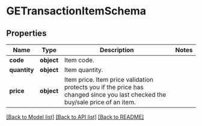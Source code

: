 # GETransactionItemSchema

## Properties
Name | Type | Description | Notes
------------ | ------------- | ------------- | -------------
**code** | **object** | Item code. | 
**quantity** | **object** | Item quantity. | 
**price** | **object** | Item price. Item price validation protects you if the price has changed since you last checked the buy/sale price of an item. | 

[[Back to Model list]](../README.md#documentation-for-models) [[Back to API list]](../README.md#documentation-for-api-endpoints) [[Back to README]](../README.md)

